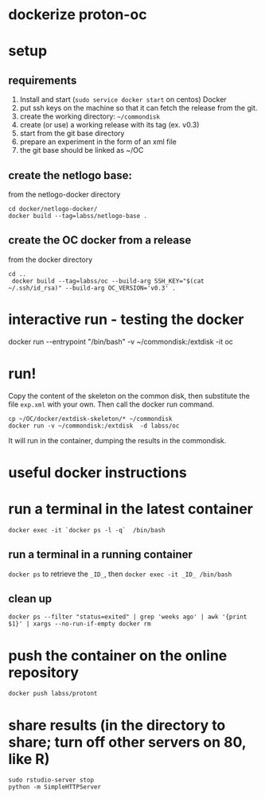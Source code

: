 # dockerize proton-oc

# setup

## requirements

1. Install and start (`sudo service docker start` on centos) Docker
2. put ssh keys on the machine so that it can fetch the release from the git.
3. create the working directory: `~/commondisk`
4. create (or use) a working release with its tag (ex. v0.3)
5. start from the git base directory
6. prepare an experiment in the form of an xml file
7. the git base should be linked as ~/OC

## create the netlogo base:
from the netlogo-docker directory 
```
cd docker/netlogo-docker/
docker build --tag=labss/netlogo-base .
```

## create the OC docker from a release
from the docker directory
```
cd ..
 docker build --tag=labss/oc --build-arg SSH_KEY="$(cat ~/.ssh/id_rsa)" --build-arg OC_VERSION='v0.3' .
```

# interactive run - testing the docker

docker run --entrypoint "/bin/bash" -v ~/commondisk:/extdisk -it  oc 

# run!
Copy the content of the skeleton on the common disk, then substitute the file `exp.xml` with your own. Then call the docker run command.

```
cp ~/OC/docker/extdisk-skeleton/* ~/commondisk
docker run -v ~/commondisk:/extdisk  -d labss/oc
```

It will run in the container, dumping the results in the commondisk.

# useful docker instructions

# run a terminal in the latest container
``` 
docker exec -it `docker ps -l -q`  /bin/bash
``` 

## run a terminal in a running container
`docker ps` to retrieve the `_ID_`, then `docker exec -it _ID_ /bin/bash`

## clean up
```docker ps -a
docker ps --filter "status=exited" | grep 'weeks ago' | awk '{print $1}' | xargs --no-run-if-empty docker rm
```

# push the container on the online repository
```
docker push labss/protont
```
# share results (in the directory to share; turn off other servers on 80, like R)
```
sudo rstudio-server stop
python -m SimpleHTTPServer
```
